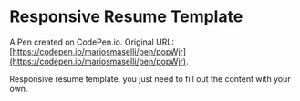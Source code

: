 # Responsive Resume Template

A Pen created on CodePen.io. Original URL: [https://codepen.io/mariosmaselli/pen/popWjr](https://codepen.io/mariosmaselli/pen/popWjr).

Responsive resume template, you just need to fill out the content with your own. 